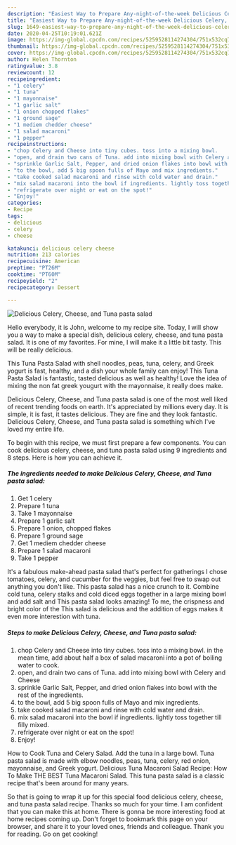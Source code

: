 ```yaml
---
description: "Easiest Way to Prepare Any-night-of-the-week Delicious Celery, Cheese, and Tuna pasta salad"
title: "Easiest Way to Prepare Any-night-of-the-week Delicious Celery, Cheese, and Tuna pasta salad"
slug: 1649-easiest-way-to-prepare-any-night-of-the-week-delicious-celery-cheese-and-tuna-pasta-salad
date: 2020-04-25T10:19:01.621Z
image: https://img-global.cpcdn.com/recipes/5259528114274304/751x532cq70/delicious-celery-cheese-and-tuna-pasta-salad-recipe-main-photo.jpg
thumbnail: https://img-global.cpcdn.com/recipes/5259528114274304/751x532cq70/delicious-celery-cheese-and-tuna-pasta-salad-recipe-main-photo.jpg
cover: https://img-global.cpcdn.com/recipes/5259528114274304/751x532cq70/delicious-celery-cheese-and-tuna-pasta-salad-recipe-main-photo.jpg
author: Helen Thornton
ratingvalue: 3.8
reviewcount: 12
recipeingredient:
- "1 celery"
- "1 tuna"
- "1 mayonnaise"
- "1 garlic salt"
- "1 onion chopped flakes"
- "1 ground sage"
- "1 mediem chedder cheese"
- "1 salad macaroni"
- "1 pepper"
recipeinstructions:
- "chop Celery and Cheese into tiny cubes. toss into a mixing bowl.       in the mean time, add about half a box of salad macaroni into a pot of boiling water to cook."
- "open, and drain two cans of Tuna. add into mixing bowl with Celery and Cheese"
- "sprinkle Garlic Salt, Pepper, and dried onion flakes into bowl with the rest of the ingredients."
- "to the bowl, add 5 big spoon fulls of Mayo and mix ingredients."
- "take cooked salad macaroni and rinse with cold water and drain."
- "mix salad macaroni into the bowl if ingredients. lightly toss together till filly mixed."
- "refrigerate over night or eat on the spot!"
- "Enjoy!"
categories:
- Recipe
tags:
- delicious
- celery
- cheese

katakunci: delicious celery cheese 
nutrition: 213 calories
recipecuisine: American
preptime: "PT26M"
cooktime: "PT60M"
recipeyield: "2"
recipecategory: Dessert

---
```



![Delicious Celery, Cheese, and Tuna pasta salad](https://img-global.cpcdn.com/recipes/5259528114274304/751x532cq70/delicious-celery-cheese-and-tuna-pasta-salad-recipe-main-photo.jpg)

Hello everybody, it is John, welcome to my recipe site. Today, I will show you a way to make a special dish, delicious celery, cheese, and tuna pasta salad. It is one of my favorites. For mine, I will make it a little bit tasty. This will be really delicious.

This Tuna Pasta Salad with shell noodles, peas, tuna, celery, and Greek yogurt is fast, healthy, and a dish your whole family can enjoy! This Tuna Pasta Salad is fantastic, tasted delicious as well as healthy! Love the idea of mixing the non fat greek yougurt with the mayonnaise, it really does make.

Delicious Celery, Cheese, and Tuna pasta salad is one of the most well liked of recent trending foods on earth. It's appreciated by millions every day. It is simple, it is fast, it tastes delicious. They are fine and they look fantastic. Delicious Celery, Cheese, and Tuna pasta salad is something which I've loved my entire life.


To begin with this recipe, we must first prepare a few components. You can cook delicious celery, cheese, and tuna pasta salad using 9 ingredients and 8 steps. Here is how you can achieve it.

<!--inarticleads1-->

##### The ingredients needed to make Delicious Celery, Cheese, and Tuna pasta salad:

1. Get 1 celery
1. Prepare 1 tuna
1. Take 1 mayonnaise
1. Prepare 1 garlic salt
1. Prepare 1 onion, chopped flakes
1. Prepare 1 ground sage
1. Get 1 mediem chedder cheese
1. Prepare 1 salad macaroni
1. Take 1 pepper


It&#39;s a fabulous make-ahead pasta salad that&#39;s perfect for gatherings I chose tomatoes, celery, and cucumber for the veggies, but feel free to swap out anything you don&#39;t like. This pasta salad has a nice crunch to it. Combine cold tuna, celery stalks and cold diced eggs together in a large mixing bowl and add salt and This pasta salad looks amazing! To me, the crispness and bright color of the This salad is delicious and the addition of eggs makes it even more interestion with tuna. 

<!--inarticleads2-->

##### Steps to make Delicious Celery, Cheese, and Tuna pasta salad:

1. chop Celery and Cheese into tiny cubes. toss into a mixing bowl.       in the mean time, add about half a box of salad macaroni into a pot of boiling water to cook.
1. open, and drain two cans of Tuna. add into mixing bowl with Celery and Cheese
1. sprinkle Garlic Salt, Pepper, and dried onion flakes into bowl with the rest of the ingredients.
1. to the bowl, add 5 big spoon fulls of Mayo and mix ingredients.
1. take cooked salad macaroni and rinse with cold water and drain.
1. mix salad macaroni into the bowl if ingredients. lightly toss together till filly mixed.
1. refrigerate over night or eat on the spot!
1. Enjoy!


How to Cook Tuna and Celery Salad. Add the tuna in a large bowl. Tuna pasta salad is made with elbow noodles, peas, tuna, celery, red onion, mayonnaise, and Greek yogurt. Delicious Tuna Macaroni Salad Recipe: How To Make THE BEST Tuna Macaroni Salad. This tuna pasta salad is a classic recipe that&#39;s been around for many years. 

So that is going to wrap it up for this special food delicious celery, cheese, and tuna pasta salad recipe. Thanks so much for your time. I am confident that you can make this at home. There is gonna be more interesting food at home recipes coming up. Don't forget to bookmark this page on your browser, and share it to your loved ones, friends and colleague. Thank you for reading. Go on get cooking!
